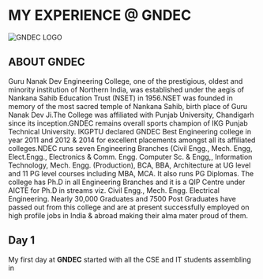 # MY EXPERIENCE @ GNDEC

![GNDEC LOGO ](C:\Users\harle\OneDrive\Documents)
## **ABOUT GNDEC**
Guru Nanak Dev Engineering College, one of the prestigious, oldest and minority institution of Northern India, was established under the aegis of Nankana Sahib Education Trust (NSET) in 1956.NSET was founded in memory of the most sacred temple of Nankana Sahib, birth place of Guru Nanak Dev Ji.The College was affiliated with Punjab University, Chandigarh since its inception.GNDEC remains overall sports champion of IKG Punjab Technical University. IKGPTU declared GNDEC Best Engineering college in year 2011 and 2012 & 2014 for excellent placements amongst all its affiliated colleges.NDEC runs seven Engineering Branches (Civil Engg., Mech. Engg, Elect.Engg., Electronics & Comm. Engg. Computer Sc. & Engg,, Information Technology, Mech. Engg. (Production), BCA, BBA, Architecture at UG level and 11 PG level courses including MBA, MCA. It also runs PG Diplomas. The college has Ph.D in all Engineering Branches and it is a QIP Centre under AICTE for Ph.D in streams viz. Civil Engg., Mech. Engg. Electrical Engineering. Nearly 30,000 Graduates and 7500 Post Graduates have passed out from this college and are at present successfully employed on high profile jobs in India & abroad making their alma mater proud of them.

## **Day 1**
My first day at **GNDEC**  started with all the CSE and IT students assembling in  
